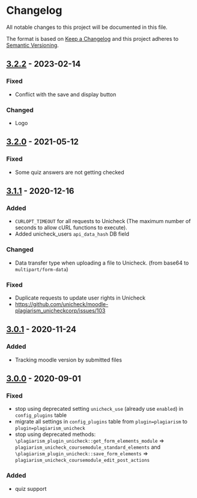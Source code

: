 # Changelog
All notable changes to this project will be documented in this file.

The format is based on [Keep a Changelog](http://keepachangelog.com/en/1.0.0/)
and this project adheres to [Semantic Versioning](http://semver.org/spec/v2.0.0.html).

## [3.2.2] - 2023-02-14
### Fixed
- Conflict with the save and display button

### Changed
- Logo

## [3.2.0] - 2021-05-12
### Fixed
- Some quiz answers are not getting checked

## [3.1.1] - 2020-12-16
### Added
- `CURLOPT_TIMEOUT` for all requests to Unicheck (The maximum number of seconds to allow cURL functions to execute).
- Added unicheck_users `api_data_hash` DB field

### Changed
- Data transfer type when uploading a file to Unicheck. (from base64 to `multipart/form-data`)

### Fixed
- Duplicate requests to update user rights in Unicheck
- https://github.com/unicheck/moodle-plagiarism_unicheckcorp/issues/103

## [3.0.1] - 2020-11-24
### Added
- Tracking moodle version by submitted files

## [3.0.0] - 2020-09-01
### Fixed
- stop using deprecated setting `unicheck_use` (already use `enabled`) in `config_plugins` table
- migrate all settings in `config_plugins` table from `plugin=plagiarism` to `plugin=plagiarism_unicheck`
- stop using deprecated methods: `\plagiarism_plugin_unicheck::get_form_elements_module` => `plagiarism_unicheck_coursemodule_standard_elements`
    and `\plagiarism_plugin_unicheck::save_form_elements` => `plagiarism_unicheck_coursemodule_edit_post_actions`

### Added
- quiz support

[3.2.2]: https://github.com/unicheck/moodle-plagiarism_unicheckcorp/releases/tag/v3.2.1
[3.2.0]: https://github.com/unicheck/moodle-plagiarism_unicheckcorp/releases/tag/v3.2.0
[3.1.1]: https://github.com/unicheck/moodle-plagiarism_unicheckcorp/releases/tag/v3.1.1
[3.1.0]: https://github.com/unicheck/moodle-plagiarism_unicheckcorp/releases/tag/v3.1.0
[3.0.1]: https://github.com/unicheck/moodle-plagiarism_unicheckcorp/releases/tag/v3.0.1
[3.0.0]: https://github.com/unicheck/moodle-plagiarism_unicheckcorp/releases/tag/v3.0.0
